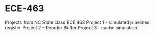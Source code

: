 # ECE-463
Projects from NC State class ECE 463
Project 1 - simulated pipelined register
Project 2 - Reorder Buffer
Project 3 - cache simulation
